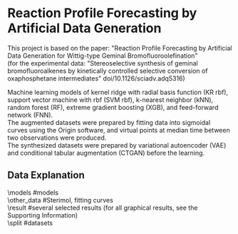 # Reaction Profile Forecasting by Artificial Data Generation
This project is based on the paper: "Reaction Profile Forecasting by Artificial Data Generation for Wittig-type Geminal Bromofluoroolefination" <br/>
(for the experimental data: "Stereoselective synthesis of geminal bromofluoroalkenes by kinetically controlled selective conversion of oxaphosphetane intermediates" doi/10.1126/sciadv.adq5316)<br/>

Machine learning models of kernel ridge with radial basis function (KR rbf), support vector machine with rbf (SVM rbf), k-nearest neighbor (kNN), random forest (RF), extreme gradient boosting (XGB), and feed-forward network (FNN).<br/>
The augmented datasets were prepared by fitting data into sigmoidal curves using the Origin software, and virtual points at median time between two observations were produced.<br/>
The synthesized datasets were prepared by variational autoencoder (VAE) and conditional tabular augmentation (CTGAN) before the learning.<br/>

## Data Explanation
\models #models <br/>
\other_data #Sterimol, fitting curves <br/>
\result #several selected results (for all graphical results, see the Supporting Information) <br/>
\split #datasets <br/>
